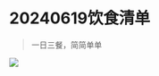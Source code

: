 <!--
 * @Author: 蔡鑫 1058360098@qq.com
 * @Date: 2024-06-19 13:28:45
 * @LastEditors: 蔡鑫 1058360098@qq.com
 * @LastEditTime: 2024-06-19 13:28:52
 * @FilePath: \docsify\docs\articles\delicacy\d8.md
 * @Description: 这是默认设置,请设置`customMade`, 打开koroFileHeader查看配置 进行设置: https://github.com/OBKoro1/koro1FileHeader/wiki/%E9%85%8D%E7%BD%AE
-->
# 20240619饮食清单

> 一日三餐，简简单单

<img bor src="//cdn.jsdelivr.net/gh/caix-github/pics-storage/d8120240619.jpg">
